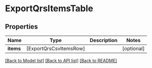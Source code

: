 # ExportQrsItemsTable

## Properties
Name | Type | Description | Notes
------------ | ------------- | ------------- | -------------
**items** | [ExportQrsCsvItemsRow] |  | [optional] 

[[Back to Model list]](../README.md#documentation-for-models) [[Back to API list]](../README.md#documentation-for-api-endpoints) [[Back to README]](../README.md)


